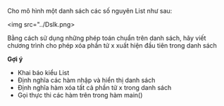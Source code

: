 Cho mô hình một danh sách các số nguyên List như sau:

<img src="../Dslk.png>

Bằng cách sử dụng những phép toán chuẩn trên danh sách, hãy viết chương trình cho phép xóa phần tử x xuất hiện đầu tiên trong danh sách

**Gợi ý**
- Khai báo kiểu List
- Định nghĩa các hàm nhập và hiển thị danh sách
- Định nghĩa hàm xóa tất cả phần tử x trong danh sách
- Gọi thực thi các hàm trên trong hàm main()